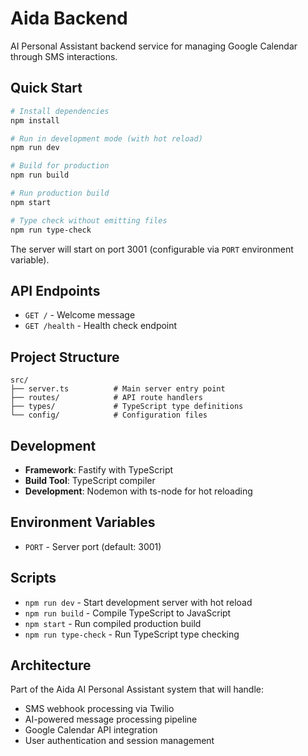 # Aida Backend

AI Personal Assistant backend service for managing Google Calendar through SMS interactions.

## Quick Start

```bash
# Install dependencies
npm install

# Run in development mode (with hot reload)
npm run dev

# Build for production
npm run build

# Run production build
npm start

# Type check without emitting files
npm run type-check
```

The server will start on port 3001 (configurable via `PORT` environment variable).

## API Endpoints

- `GET /` - Welcome message
- `GET /health` - Health check endpoint

## Project Structure

```
src/
├── server.ts          # Main server entry point
├── routes/            # API route handlers
├── types/             # TypeScript type definitions
└── config/            # Configuration files
```

## Development

- **Framework**: Fastify with TypeScript
- **Build Tool**: TypeScript compiler
- **Development**: Nodemon with ts-node for hot reloading

## Environment Variables

- `PORT` - Server port (default: 3001)

## Scripts

- `npm run dev` - Start development server with hot reload
- `npm run build` - Compile TypeScript to JavaScript
- `npm start` - Run compiled production build
- `npm run type-check` - Run TypeScript type checking

## Architecture

Part of the Aida AI Personal Assistant system that will handle:
- SMS webhook processing via Twilio
- AI-powered message processing pipeline
- Google Calendar API integration
- User authentication and session management